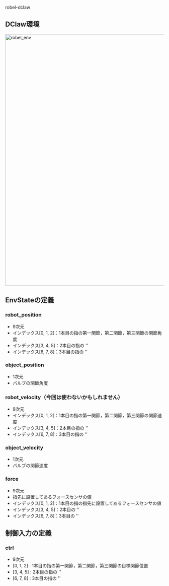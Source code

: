 robel-dclaw

## DClaw環境
<img width="799" alt="robel_env" src="![Screenshot from 2022-08-20 02-22-30](https://user-images.githubusercontent.com/49630508/185673987-fca1c3f4-ee55-4e57-9bde-af4d91fc4982.png)
">


## EnvStateの定義

### robot_position
- 9次元
- インデックス[0, 1, 2]：1本目の指の第一関節，第二関節，第三関節の関節角度
- インデックス[3, 4, 5]：2本目の指の ''
- インデックス[6, 7, 8]：3本目の指の ''

### object_position
- 1次元
- バルブの関節角度

### robot_velocity（今回は使わないかもしれません）
- 9次元
- インデックス[0, 1, 2]：1本目の指の第一関節，第二関節，第三関節の関節速度
- インデックス[3, 4, 5]：2本目の指の ''
- インデックス[6, 7, 8]：3本目の指の ''


### object_velocity
- 1次元
- バルブの関節速度


### force
- 9次元
- 指先に設置してあるフォースセンサの値
- インデックス[0, 1, 2]：1本目の指の指先に設置してあるフォースセンサの値
- インデックス[3, 4, 5]：2本目の ''
- インデックス[6, 7, 8]：3本目の ''


## 制御入力の定義
### ctrl
- 9次元
- [0, 1, 2] : 1本目の指の第一関節，第二関節，第三関節の目標関節位置
- [3, 4, 5] : 2本目の指の ''
- [6, 7, 8] : 3本目の指の ''